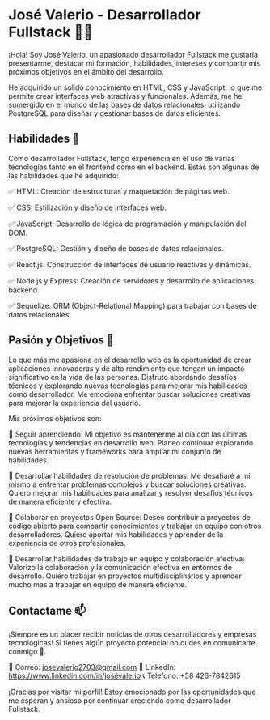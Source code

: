 # José Valerio - Desarrollador Fullstack 👨‍💻

¡Hola! Soy José Valerio, un apasionado desarrollador Fullstack me gustaría presentarme, destacar mi formación, habilidades, intereses y compartir mis próximos 
objetivos en el ámbito del desarrollo.

He adquirido un sólido conocimiento en HTML, CSS y JavaScript, lo que me permite crear interfaces web atractivas y funcionales. Además,
me he sumergido en el mundo de las bases de datos relacionales, utilizando PostgreSQL para diseñar y gestionar bases de datos eficientes.

## Habilidades 💪

Como desarrollador Fullstack, tengo experiencia en el uso de varias tecnologías tanto en el frontend como en el backend. Estas son algunas de las habilidades que 
he adquirido:

✅ HTML: Creación de estructuras y maquetación de páginas web.

✅ CSS: Estilización y diseño de interfaces web.

✅ JavaScript: Desarrollo de lógica de programación y manipulación del DOM.

✅ PostgreSQL: Gestión y diseño de bases de datos relacionales.

✅ React.js: Construcción de interfaces de usuario reactivas y dinámicas.

✅ Node.js y Express: Creación de servidores y desarrollo de aplicaciones backend.

✅ Sequelize: ORM (Object-Relational Mapping) para trabajar con bases de datos relacionales.

## Pasión y Objetivos 🚀

Lo que más me apasiona en el desarrollo web es la oportunidad de crear aplicaciones innovadoras y de alto rendimiento que tengan un impacto significativo en la 
vida de las personas. Disfruto abordando desafíos técnicos y explorando nuevas tecnologías para mejorar mis habilidades como desarrollador. Me emociona enfrentar 
buscar soluciones creativas para mejorar la experiencia del usuario.

Mis próximos objetivos son:

🌱 Seguir aprendiendo: Mi objetivo es mantenerme al día con las últimas tecnologías y tendencias en desarrollo web. Planeo continuar explorando nuevas herramientas y
frameworks para ampliar mi conjunto de habilidades.

🚀 Desarrollar habilidades de resolución de problemas: Me desafiaré a mí mismo a enfrentar problemas complejos y buscar soluciones creativas. Quiero mejorar mis habilidades
para analizar y resolver desafíos técnicos de manera eficiente y efectiva.

🤝 Colaborar en proyectos Open Source: Deseo contribuir a proyectos de código abierto para compartir conocimientos y trabajar en equipo con otros desarrolladores. Quiero 
aportar mis habilidades y aprender de la experiencia de otros profesionales.

🎯 Desarrollar habilidades de trabajo en equipo y colaboración efectiva: Valorizo la colaboración y la comunicación efectiva en entornos de desarrollo. Quiero trabajar en 
proyectos multidisciplinarios y aprender mucho mas a trabajar en equipo de manera eficiente.

## Contactame 📫

¡Siempre es un placer recibir noticias de otros desarrolladores y empresas tecnológicas! Si tienes algún proyecto potencial no dudes en comunicarte conmigo 🙂.

📧 Correo: josevalerio2703@gmail.com
💼 LinkedIn: https://www.linkedin.com/in/josévalerio
📞 Telefono: +58 426-7842615


¡Gracias por visitar mi perfil! Estoy emocionado por las oportunidades que me esperan y ansioso por continuar creciendo como desarrollador Fullstack.
